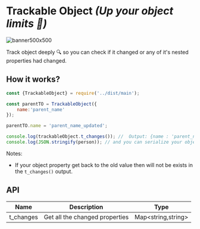 # Trackable Object ***(Up your object limits 🐢)***

![banner500x500](https://user-images.githubusercontent.com/46138189/218281811-09448382-b37e-4df4-92fd-3eaac852c177.png)

Track object deeply 🔍 so you can check if it changed or any of it's nested properties had changed.



## How it works?

```js
const {TrackableObject} = require('../dist/main');

const parentTO = TrackableObject({
    name:'parent_name'
});

parentTO.name = 'parent_name_updated';

console.log(trackableObject.t_changes()); //  Output: {name : 'parent_name_updated'}
console.log(JSON.stringify(person)); // and you can serialize your object as well 
```

Notes:
- If your object property get back to the old value then will not be exists in the `t_changes()` output.

## API

|   Name   |                  Description                   |            Type             |
| :------: | :--------------------------------------------: | :-------------------------: |
|  t_changes   |              Get all the changed properties               |           Map<string,string>            |


